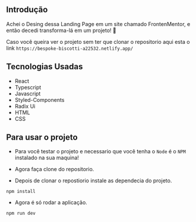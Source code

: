 ## Introdução 
Achei o Desing dessa Landing Page em um site chamado FrontenMentor, e então decedi transforma-lá em um projeto! 🤯

Caso você queira ver o projeto sem ter que clonar o repositorio aqui esta o link `https://bespoke-biscotti-a22532.netlify.app/`

## Tecnologias Usadas 
- React
- Typescript
- Javascript
- Styled-Components
- Radix Ui
- HTML
- CSS
  
 ## Para usar o projeto 
 - Para você testar o projeto e necessario que você tenha o `Node` é o `NPM` instalado na sua maquina!
 
 - Agora faça clone do repositorio.
 - Depois de clonar o repostiorio instale as dependecia do projeto.
 ```
 npm install
 ```
 - Agora é só rodar a aplicação.
 ```
 npm run dev
 ```
